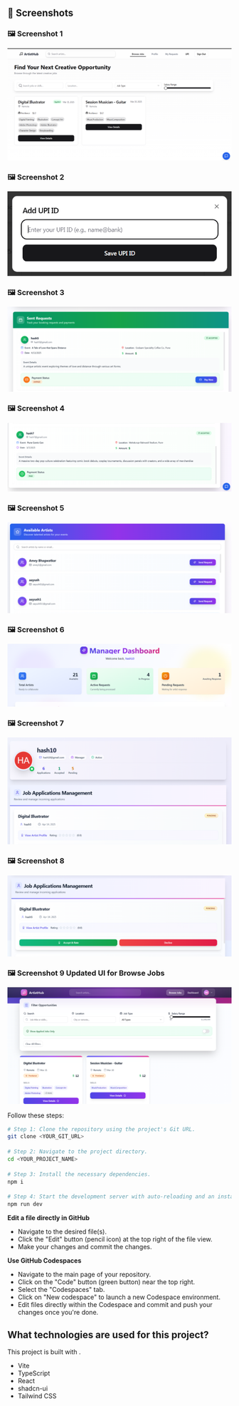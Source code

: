 ## 📸 Screenshots

### 🖼️ Screenshot 1
![Screenshot 1](./Screenshot%202025-05-27%20223918.png)

### 🖼️ Screenshot 2
![Screenshot 2](./Screenshot%202025-05-27%20223935.png)

### 🖼️ Screenshot 3
![Screenshot 3](./Screenshot%202025-05-28%20000238.png)

### 🖼️ Screenshot 4
![Screenshot 4](./Screenshot%202025-05-28%20000247.png)

### 🖼️ Screenshot 5
![Screenshot 5](./Screenshot%202025-05-28%20000257.png)

### 🖼️ Screenshot 6
![Screenshot 6](./Screenshot%202025-05-28%20000303.png)

### 🖼️ Screenshot 7
![Screenshot 7](./Screenshot%202025-05-28%20002806.png)

### 🖼️ Screenshot 8
![Screenshot 8](./Screenshot%202025-05-28%20002819.png)

### 🖼️ Screenshot 9 Updated UI for Browse Jobs 
![Screenshot 9](./Screenshot%202025-05-29%20112656.png)


Follow these steps:

```sh
# Step 1: Clone the repository using the project's Git URL.
git clone <YOUR_GIT_URL>

# Step 2: Navigate to the project directory.
cd <YOUR_PROJECT_NAME>

# Step 3: Install the necessary dependencies.
npm i

# Step 4: Start the development server with auto-reloading and an instant preview.
npm run dev
```

**Edit a file directly in GitHub**

- Navigate to the desired file(s).
- Click the "Edit" button (pencil icon) at the top right of the file view.
- Make your changes and commit the changes.

**Use GitHub Codespaces**

- Navigate to the main page of your repository.
- Click on the "Code" button (green button) near the top right.
- Select the "Codespaces" tab.
- Click on "New codespace" to launch a new Codespace environment.
- Edit files directly within the Codespace and commit and push your changes once you're done.

## What technologies are used for this project?

This project is built with .

- Vite
- TypeScript
- React
- shadcn-ui
- Tailwind CSS


